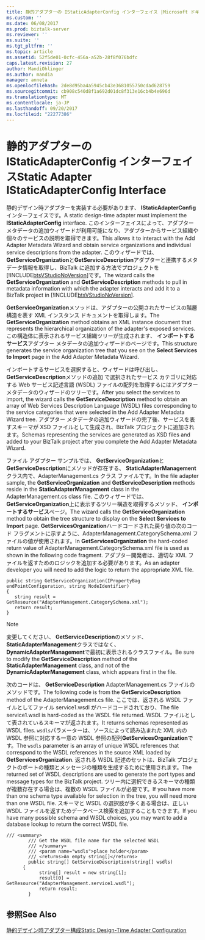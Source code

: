 ```yaml
---
title: 静的アダプターの IStaticAdapterConfig インターフェイス |Microsoft ドキュメント
ms.custom: ''
ms.date: 06/08/2017
ms.prod: biztalk-server
ms.reviewer: ''
ms.suite: ''
ms.tgt_pltfrm: ''
ms.topic: article
ms.assetid: 52f5de01-0cfc-456a-a52b-28f8f076bdfc
caps.latest.revision: 27
author: MandiOhlinger
ms.author: mandia
manager: anneta
ms.openlocfilehash: 2de8d95ba4a5945cb43e3681055750cdad628759
ms.sourcegitcommit: cb908c540d8f1a692d01dc8f313e16cb4b4e696d
ms.translationtype: MT
ms.contentlocale: ja-JP
ms.lasthandoff: 09/20/2017
ms.locfileid: "22277386"
---
```

# <a name="static-adapter-istaticadapterconfig-interface"></a><span data-ttu-id="1fe49-102">静的アダプターの IStaticAdapterConfig インターフェイス</span><span class="sxs-lookup"><span data-stu-id="1fe49-102">Static Adapter IStaticAdapterConfig Interface</span></span>
<span data-ttu-id="1fe49-103">静的デザイン時アダプターを実装する必要があります、 **IStaticAdapterConfig**インターフェイスです。</span><span class="sxs-lookup"><span data-stu-id="1fe49-103">A static design-time adapter must implement the **IStaticAdapterConfig** interface.</span></span> <span data-ttu-id="1fe49-104">このインターフェイスによって、アダプター メタデータの追加ウィザードが利用可能になり、アダプターからサービス組織や個々のサービスの説明を取得できます。</span><span class="sxs-lookup"><span data-stu-id="1fe49-104">This allows it to interact with the Add Adapter Metadata Wizard and obtain service organizations and individual service descriptions from the adapter.</span></span> <span data-ttu-id="1fe49-105">このウィザードでは、 **GetServiceOrganization**と**GetServiceDescription**アダプターと連携するメタデータ情報を取得し、BizTalk に追加する方法でプロジェクトを[!INCLUDE[btsVStudioNoVersion](../includes/btsvstudionoversion-md.md)]です。</span><span class="sxs-lookup"><span data-stu-id="1fe49-105">The wizard calls the **GetServiceOrganization** and **GetServiceDescription** methods to pull in metadata information with which the adapter interacts and add it to a BizTalk project in [!INCLUDE[btsVStudioNoVersion](../includes/btsvstudionoversion-md.md)].</span></span>  
  
 <span data-ttu-id="1fe49-106">**GetServiceOrganization**メソッドは、アダプターの公開されたサービスの階層構造を表す XML インスタンス ドキュメントを取得します。</span><span class="sxs-lookup"><span data-stu-id="1fe49-106">The **GetServiceOrganization** method obtains an XML instance document that represents the hierarchical organization of the adapter's exposed services.</span></span> <span data-ttu-id="1fe49-107">この構造体に表示されるサービス組織ツリーが生成されます、 **インポートするサービス**アダプター メタデータの追加ウィザードのページです。</span><span class="sxs-lookup"><span data-stu-id="1fe49-107">This structure generates the service organization tree that you see on the **Select Services to Import** page in the Add Adapter Metadata Wizard.</span></span>  
  
 <span data-ttu-id="1fe49-108">インポートするサービスを選択すると、ウィザードは呼び出し、 **GetServiceDescription**メソッドの追加 で選択されたサービス カテゴリに対応する Web サービス記述言語 (WSDL) ファイルの配列を取得するにはアダプター メタデータのウィザードのツリーです。</span><span class="sxs-lookup"><span data-stu-id="1fe49-108">After you select the services to import, the wizard calls the **GetServiceDescription** method to obtain an array of Web Services Description Language (WSDL) files corresponding to the service categories that were selected in the Add Adapter Metadata Wizard tree.</span></span> <span data-ttu-id="1fe49-109">アダプター メタデータの追加ウィザードの完了後、サービスを表すスキーマが XSD ファイルとして生成され、BizTalk プロジェクトに追加されます。</span><span class="sxs-lookup"><span data-stu-id="1fe49-109">Schemas representing the services are generated as XSD files and added to your BizTalk project after you complete the Add Adapter Metadata Wizard.</span></span>  
  
 <span data-ttu-id="1fe49-110">ファイル アダプター サンプルでは、 **GetServiceOrganization**と**GetServiceDescription**にメソッドが存在する、 **StaticAdapterManagement**クラス内で、AdapterManagement.cs クラス ファイルです。</span><span class="sxs-lookup"><span data-stu-id="1fe49-110">In the file adapter sample, the **GetServiceOrganization** and **GetServiceDescription** methods reside in the **StaticAdapterManagement** class in the AdapterManagement.cs class file.</span></span> <span data-ttu-id="1fe49-111">このウィザードでは、 **GetServiceOrganization**上に表示するツリー構造を取得するメソッド、 **インポートするサービス**ページ。</span><span class="sxs-lookup"><span data-stu-id="1fe49-111">The wizard calls the **GetServiceOrganization** method to obtain the tree structure to display on the **Select Services to Import** page.</span></span> <span data-ttu-id="1fe49-112">**GetServicesOrganization**ハードコードされた戻り値の次のコード フラグメントに示すように、AdapterManagement.CategorySchema.xml ファイルの値が使用されます。</span><span class="sxs-lookup"><span data-stu-id="1fe49-112">In **GetServicesOrganization** the hard-coded return value of AdapterManagement.CategorySchema.xml file is used as shown in the following code fragment.</span></span> <span data-ttu-id="1fe49-113">アダプター開発者は、適切な XML ファイルを返すためのロジックを追加する必要があります。</span><span class="sxs-lookup"><span data-stu-id="1fe49-113">As an adapter developer you will need to add the logic to return the appropriate XML file.</span></span>  
  
```  
public string GetServiceOrganization(IPropertyBag endPointConfiguration, string NodeIdentifier)   
{  
   string result = GetResource("AdapterManagement.CategorySchema.xml");  
   return result;  
}  
```  
  
> [!NOTE]
>  <span data-ttu-id="1fe49-114">変更してください、 **GetServiceDescription**のメソッド、 **StaticAdapterManagement**クラスではなく、 **DynamicAdapterManagement**で最初に表示されるクラスファイル。</span><span class="sxs-lookup"><span data-stu-id="1fe49-114">Be sure to modify the **GetServiceDescription** method of the **StaticAdapterManagement** class, and not of the **DynamicAdapterManagement** class, which appears first in the file.</span></span>  
  
 <span data-ttu-id="1fe49-115">次のコードは、 **GetServiceDescription** AdapterManagement.cs ファイルのメソッドです。</span><span class="sxs-lookup"><span data-stu-id="1fe49-115">The following code is from the **GetServiceDescription** method of the AdapterManagement.cs file.</span></span> <span data-ttu-id="1fe49-116">ここでは、返される WSDL ファイルとしてファイル service1.wsdl がハードコードされており、</span><span class="sxs-lookup"><span data-stu-id="1fe49-116">The file service1.wsdl is hard-coded as the WSDL file returned.</span></span> <span data-ttu-id="1fe49-117">WSDL ファイルとして表されているスキーマが返されます。</span><span class="sxs-lookup"><span data-stu-id="1fe49-117">It returns schemas represented as WSDL files.</span></span> <span data-ttu-id="1fe49-118">`wsdls`パラメーターは、ソースによって読み込まれた XML 内の WSDL 参照に対応する一意の WSDL 参照の配列**GetServicesOrganization**です。</span><span class="sxs-lookup"><span data-stu-id="1fe49-118">The `wsdls` parameter is an array of unique WSDL references that correspond to the WSDL references in the source XML loaded by **GetServicesOrganization**.</span></span> <span data-ttu-id="1fe49-119">返される WSDL 記述のセットは、BizTalk プロジェクトのポートの種類とメッセージの種類を生成するために使用されます。</span><span class="sxs-lookup"><span data-stu-id="1fe49-119">The returned set of WSDL descriptions are used to generate the port types and message types for the BizTalk project.</span></span> <span data-ttu-id="1fe49-120">ツリー内に選択できるスキーマの種類が複数存在する場合は、複数の WSDL ファイルが必要です。</span><span class="sxs-lookup"><span data-stu-id="1fe49-120">If you have more than one schema type available for selection in the tree, you will need more than one WSDL file.</span></span> <span data-ttu-id="1fe49-121">スキーマと WSDL の選択肢が多くある場合は、正しい WSDL ファイルを返すためデータベース検索を追加することもできます。</span><span class="sxs-lookup"><span data-stu-id="1fe49-121">If you have many possible schema and WSDL choices, you may want to add a database lookup to return the correct WSDL file.</span></span>  
  
```  
/// <summary>     
        /// Get the WSDL file name for the selected WSDL  
        /// </summary>  
        /// <param name="wsdls">place holder</param>  
        /// <returns>An empty string[]</returns>  
        public string[] GetServiceDescription(string[] wsdls)   
      {  
            string[] result = new string[1];  
            result[0] = GetResource("AdapterManagement.service1.wsdl");  
            return result;  
        }  
```  
  
## <a name="see-also"></a><span data-ttu-id="1fe49-122">参照</span><span class="sxs-lookup"><span data-stu-id="1fe49-122">See Also</span></span>  
 [<span data-ttu-id="1fe49-123">静的デザイン時アダプター構成</span><span class="sxs-lookup"><span data-stu-id="1fe49-123">Static Design-Time Adapter Configuration</span></span>](../core/static-design-time-adapter-configuration.md)